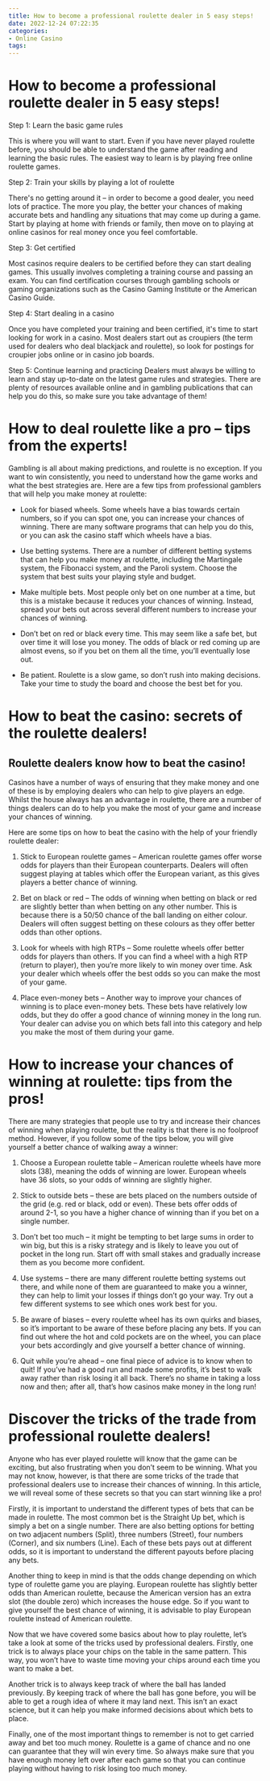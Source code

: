 ```yaml
---
title: How to become a professional roulette dealer in 5 easy steps!
date: 2022-12-24 07:22:35
categories:
- Online Casino
tags:
---
```



#  How to become a professional roulette dealer in 5 easy steps!

Step 1: Learn the basic game rules

This is where you will want to start. Even if you have never played roulette before, you should be able to understand the game after reading and learning the basic rules. The easiest way to learn is by playing free online roulette games.

Step 2: Train your skills by playing a lot of roulette

There's no getting around it – in order to become a good dealer, you need lots of practice. The more you play, the better your chances of making accurate bets and handling any situations that may come up during a game. Start by playing at home with friends or family, then move on to playing at online casinos for real money once you feel comfortable.

Step 3: Get certified

Most casinos require dealers to be certified before they can start dealing games. This usually involves completing a training course and passing an exam. You can find certification courses through gambling schools or gaming organizations such as the Casino Gaming Institute or the American Casino Guide.

Step 4: Start dealing in a casino

Once you have completed your training and been certified, it's time to start looking for work in a casino. Most dealers start out as croupiers (the term used for dealers who deal blackjack and roulette), so look for postings for croupier jobs online or in casino job boards.

Step 5: Continue learning and practicing
 Dealers must always be willing to learn and stay up-to-date on the latest game rules and strategies. There are plenty of resources available online and in gambling publications that can help you do this, so make sure you take advantage of them!

#  How to deal roulette like a pro – tips from the experts!

Gambling is all about making predictions, and roulette is no exception. If you want to win consistently, you need to understand how the game works and what the best strategies are. Here are a few tips from professional gamblers that will help you make money at roulette:

- Look for biased wheels. Some wheels have a bias towards certain numbers, so if you can spot one, you can increase your chances of winning. There are many software programs that can help you do this, or you can ask the casino staff which wheels have a bias.

- Use betting systems. There are a number of different betting systems that can help you make money at roulette, including the Martingale system, the Fibonacci system, and the Paroli system. Choose the system that best suits your playing style and budget.

- Make multiple bets. Most people only bet on one number at a time, but this is a mistake because it reduces your chances of winning. Instead, spread your bets out across several different numbers to increase your chances of winning.

- Don’t bet on red or black every time. This may seem like a safe bet, but over time it will lose you money. The odds of black or red coming up are almost evens, so if you bet on them all the time, you’ll eventually lose out.

- Be patient. Roulette is a slow game, so don’t rush into making decisions. Take your time to study the board and choose the best bet for you.

#  How to beat the casino: secrets of the roulette dealers!

## Roulette dealers know how to beat the casino!

Casinos have a number of ways of ensuring that they make money and one of these is by employing dealers who can help to give players an edge. Whilst the house always has an advantage in roulette, there are a number of things dealers can do to help you make the most of your game and increase your chances of winning.

Here are some tips on how to beat the casino with the help of your friendly roulette dealer:

1. Stick to European roulette games – American roulette games offer worse odds for players than their European counterparts. Dealers will often suggest playing at tables which offer the European variant, as this gives players a better chance of winning.

2. Bet on black or red – The odds of winning when betting on black or red are slightly better than when betting on any other number. This is because there is a 50/50 chance of the ball landing on either colour. Dealers will often suggest betting on these colours as they offer better odds than other options.

3. Look for wheels with high RTPs – Some roulette wheels offer better odds for players than others. If you can find a wheel with a high RTP (return to player), then you’re more likely to win money over time. Ask your dealer which wheels offer the best odds so you can make the most of your game.

4. Place even-money bets – Another way to improve your chances of winning is to place even-money bets. These bets have relatively low odds, but they do offer a good chance of winning money in the long run. Your dealer can advise you on which bets fall into this category and help you make the most of them during your game.

#  How to increase your chances of winning at roulette: tips from the pros!

There are many strategies that people use to try and increase their chances of winning when playing roulette, but the reality is that there is no foolproof method. However, if you follow some of the tips below, you will give yourself a better chance of walking away a winner:

1) Choose a European roulette table – American roulette wheels have more slots (38), meaning the odds of winning are lower. European wheels have 36 slots, so your odds of winning are slightly higher.

2) Stick to outside bets – these are bets placed on the numbers outside of the grid (e.g. red or black, odd or even). These bets offer odds of around 2-1, so you have a higher chance of winning than if you bet on a single number.

3) Don’t bet too much – it might be tempting to bet large sums in order to win big, but this is a risky strategy and is likely to leave you out of pocket in the long run. Start off with small stakes and gradually increase them as you become more confident.

4) Use systems – there are many different roulette betting systems out there, and while none of them are guaranteed to make you a winner, they can help to limit your losses if things don’t go your way. Try out a few different systems to see which ones work best for you.

5) Be aware of biases – every roulette wheel has its own quirks and biases, so it’s important to be aware of these before placing any bets. If you can find out where the hot and cold pockets are on the wheel, you can place your bets accordingly and give yourself a better chance of winning.

6) Quit while you’re ahead – one final piece of advice is to know when to quit! If you’ve had a good run and made some profits, it’s best to walk away rather than risk losing it all back. There’s no shame in taking a loss now and then; after all, that’s how casinos make money in the long run!

#  Discover the tricks of the trade from professional roulette dealers!

Anyone who has ever played roulette will know that the game can be exciting, but also frustrating when you don’t seem to be winning. What you may not know, however, is that there are some tricks of the trade that professional dealers use to increase their chances of winning. In this article, we will reveal some of these secrets so that you can start winning like a pro!

Firstly, it is important to understand the different types of bets that can be made in roulette. The most common bet is the Straight Up bet, which is simply a bet on a single number. There are also betting options for betting on two adjacent numbers (Split), three numbers (Street), four numbers (Corner), and six numbers (Line). Each of these bets pays out at different odds, so it is important to understand the different payouts before placing any bets.

Another thing to keep in mind is that the odds change depending on which type of roulette game you are playing. European roulette has slightly better odds than American roulette, because the American version has an extra slot (the double zero) which increases the house edge. So if you want to give yourself the best chance of winning, it is advisable to play European roulette instead of American roulette.

Now that we have covered some basics about how to play roulette, let’s take a look at some of the tricks used by professional dealers. Firstly, one trick is to always place your chips on the table in the same pattern. This way, you won’t have to waste time moving your chips around each time you want to make a bet.

Another trick is to always keep track of where the ball has landed previously. By keeping track of where the ball has gone before, you will be able to get a rough idea of where it may land next. This isn’t an exact science, but it can help you make informed decisions about which bets to place.

Finally, one of the most important things to remember is not to get carried away and bet too much money. Roulette is a game of chance and no one can guarantee that they will win every time. So always make sure that you have enough money left over after each game so that you can continue playing without having to risk losing too much money.